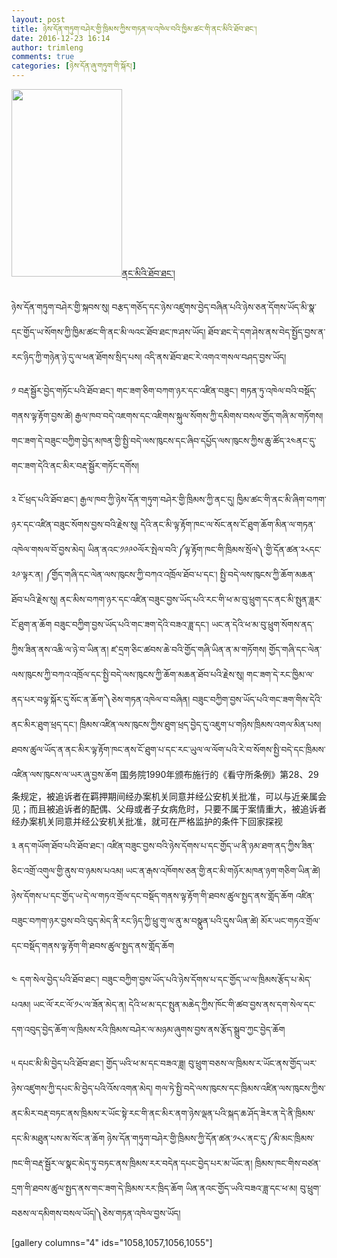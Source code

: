```yaml
---
layout: post
title: ཉེས་དོན་གཏུག་བཤེར་གྱི་ཁྲིམས་ཀྱིས་གཏན་ལ་འཁེལ་བའི་ཁྱིམ་ཚང་གི་ནང་མིའི་ཐོབ་ཐང་།
date: 2016-12-23 16:14
author: trimleng
comments: true
categories: [ཉེས་དོན་ཞུ་གཏུག་གི་སྐོར།]
---
```

<p style="text-align: left"><img class="size-medium wp-image-1058 alignright" src="http://trimleng.org/wp-content/uploads/2016/12/ནང་མི་བཙད་གཅོད་ཐོབ་ཐང་-1-177x300.jpg" alt="" width="177" height="300" /><a href="http://trimleng.cn/wp-content/uploads/2016/12/Relatives-Fact-Sheet-ནང་མི་བཙད་གཅོད་ཐོབ་ཐང་.pdf">ནང་མིའི་ཐོབ་ཐང་།</a></p>
<p style="text-align: left">ཉེས་དོན་གཏུག་བཤེར་གྱི་སྐབས་སུ། བརྩད་གཅོད་དང་ཉེས་འཛུགས་བྱེད་བཞིན་པའི་ཉེས་ཅན་དོགས་ཡོད་མི་སྣ་དང་གྱོད་ཡ་སོགས་ཀྱི་ཁྱིམ་ཚང་གི་ནང་མི་ལའང་ཐོབ་ཐང་ཁ་ཤས་ཡོད། ཐོབ་ཐང་དེ་དག་ཤེས་ནས་བེད་སྤྱོད་བྱས་ན་རང་ཉིད་ཀྱི་གཉེན་ཉེ་དུ་ལ་ཕན་ཐོགས་སྲིད་པས། འདི་ནས་ཐོབ་ཐང་རེ་འགའ་གསལ་བཤད་བྱས་ཡོད།</p>
<p style="text-align: left">༡ བརྡ་སྦྱོར་བྱེད་གཏོང་པའི་ཐོབ་ཐང་། <span style="font-weight: 400">གང་ཟག་ཅིག་བཀག་ཉར་དང་འཛིན་བཟུང་། གཏན་ཏུ་འཁེལ་བའི་བསྡོད་གནས་ལྟ་རྟོག་བྱས་ཚེ། རྒྱལ་ཁབ་བདེ་འཇགས་དང་འཇིགས་སྐུལ་སོགས་ཀྱི་དམིགས་བསལ་གྱོད་གཞི་མ་གཏོགས། གང་ཟག་དེ་བཟུང་བཀྱིག་བྱེད་མཁན་གྱི་སྤྱི་བདེ་ལས་ཁུངས་དང་ཞིབ་དཔྱོད་ལས་ཁུངས་ཀྱིས་ཆུ་ཚོད་༢༤ནང་དུ་གང་ཟག་དེའི་ནང་མིར་བརྡ་སྦྱོར་གཏོང་དགོས།  </span></p>
<p style="text-align: left"><!--more--></p>
<p style="text-align: left">༢ ངོ་ཕྲད་པའི་ཐོབ་ཐང་། <span style="font-weight: 400">རྒྱལ་ཁབ་ཀྱི་ཉེས་དོན་གཏུག་བཤེར་གྱི་ཁྲིམས་ཀྱི་ནང་དུ། ཁྱིམ་ཚང་གི་ནང་མི་ཞིག་བཀག་ཉར་དང་འཛིན་བཟུང་སོགས་བྱས་བའི་རྗེས་སུ། དེའི་ནང་མི་ལྟ་རྟོག་ཁང་ལ་སོང་ནས་ངོ་ཐུག་ཆོག་མིན་ལ་གཏན་འཁེལ་གསལ་བོ་བྱས་མེད། ཡིན་ནའང་༡༩༩༠ལོར་སྤེལ་བའི་༼ལྟ་རྟོག་ཁང་གི་ཁྲིམས་སྲོལ༽་གྱི་དོན་ཚན་༢༨དང་༢༩་ལྟར་ན། ༼གྱོད་གཞི་དང་ལེན་ལས་ཁུངས་ཀྱི་བཀའ་འཁྲོལ་ཐོབ་པ་དང་། སྤྱི་བདེ་ལས་ཁུངས་ཀྱི་ཆོག་མཆན་ཐོབ་པའི་རྗེས་སུ། ནང་མིས་བཀག་ཉར་དང་འཛིན་བཟུང་བྱས་ཡོད་པའི་རང་གི་ཕ་མ་བུ་ཕྲུག་དང་ནང་མི་སྤུན་ཟླར་ངོ་ཐུག་ན་ཆོག བཟུང་བཀྱིག་བྱས་ཡོད་པའི་གང་ཟག་དེའི་བཟའ་ཟླ་དང་། ཡང་ན་དེའི་ཕ་མ་བུ་ཕྲུག་སོགས་ནད་ཀྱིས་ཟིན་ནས་འཆི་ལ་ཉེ་བ་ཡིན་ན། ཛ་དྲག་ཅིང་ཚབས་ཆེ་བའི་གྱོད་གཞི་ཡིན་ན་མ་གཏོགས། གྱོད་གཞི་དང་ལེན་ལས་ཁུངས་ཀྱི་བཀའ་འཁྲོལ་དང་སྤྱི་བདེ་ལས་ཁུངས་ཀྱི་ཆོག་མཆན་ཐོབ་པའི་རྗེས་སུ། གང་ཟག་དེ་རང་ཁྱིམ་ལ་ནད་པར་བལྟ་སྐོར་དུ་སོང་ན་ཆོག་༽ཅེས་གཏན་འཁེལ་བ་བཞིན། བཟུང་བཀྱིག་བྱས་ཡོད་པའི་གང་ཟག་གིས་དེའི་ནང་མིར་ཐུག་ཕྲད་དང་། ཁྲིམས་འཛིན་ལས་ཁུངས་ཀྱིས་ཐུག་ཕྲད་བྱེད་དུ་འཇུག་པ་གཉིས་ཁྲིམས་འགལ་མིན་པས། ཐབས་ཚུལ་ཡོད་ན་ནང་མིར་ལྟ་རྟོག་ཁང་ནས་ངོ་ཐུག་པ་དང་རང་ཡུལ་ལ་ལོག་པའི་རེ་བ་སོགས་སྤྱི་བདེ་དང་ཁྲིམས་འཛིན་ལས་ཁུངས་ལ་ཡར་ཞུ་བྱས་ཆོག </span><span style="font-weight: 400">国务院1990年颁布施行的《</span><span style="font-weight: 400">看守所条例</span><span style="font-weight: 400">》第</span><span style="font-weight: 400">28</span><span style="font-weight: 400">、</span><span style="font-weight: 400">29</span><span style="font-weight: 400">条规定，被追诉者在羁押期间经办案机关同意并经公安机关批准，可以与近亲属会见；而且被追诉者的配偶、父母或者子女病危时，只要不属于案情重大，被追诉者经办案机关同意并经公安机关批准，就可在严格监护的条件下回家探视</span></p>
<p style="text-align: left">༣ ནད་གཡོག་ཐོབ་པའི་ཐོབ་ཐང་། <span style="font-weight: 400">འཛིན་བཟུང་བྱས་བའི་ཉེས་དོགས་པ་དང་གྱོད་ཡ་ནི་ཉམ་ཐག་ནད་ཀྱིས་ཟིན་ཅིང་འགྲོ་འགུལ་གྱི་ནུས་བ་ཉམས་པའམ། ཡང་ན་རྒས་འཁོགས་ཅན་གྱི་ནང་མི་གཉོར་མཁན་ཉག་གཅིག་ཡིན་ཚེ། ཉེས་དོགས་པ་དང་གྱོད་ཡ་དེ་ལ་གཏའ་གྲོལ་དང་བསྡོད་གནས་ལྟ་རྟོག་གི་ཐབས་ཚུལ་སྤྱད་ནས་གློད་ཆོག </span><span style="font-weight: 400">འཛིན་བཟུང་བཀག་ཉར་བྱས་བའི་བུད་མེད་ནི་རང་ཉིད་ཀྱི་ཕྲུ་གུ་ལ་ནུ་མ་བསྣུན་པའི་དུས་ཡིན་ཚེ། མོར་ཡང་གཏའ་གྲོལ་དང་བསྡོད་གནས་ལྟ་རྟོག་གི་ཐབས་ཚུལ་སྤྱད་ནས་གློད་ཆོག</span></p>
<p style="text-align: left">༤ དག་སེལ་བྱེད་པའི་ཐོབ་ཐང་། <span style="font-weight: 400">བཟུང་བཀྱིག་བྱས་ཡོད་པའི་ཉེས་དོགས་པ་དང་གྱོད་ཡ་ལ་ཁྲིམས་རྩོད་པ་མེད་པའམ། ཡང་ལོ་རང་ལོ་༡༨་ལ་ཟོན་མེད་ན། དེའི་ཕ་མ་དང་སྤུན་མཆེད་ཀྱིས་ཁོང་གི་ཚབ་བྱས་ནས་དག་སེལ་དང་དག་འབུད་བྱེད་ཆོག་ལ་ཁྲིམས་རའི་ཁྲིམས་བཤེར་ལ་མཉམ་ཞུགས་བྱས་ནས་རྩོད་སྒྲུབ་ཀྱང་བྱེད་ཆོག </span></p>
<p style="text-align: left">༥ དཔང་མི་མི་བྱེད་པའི་ཐོབ་ཐང་། <span style="font-weight: 400">གྱོད་ཡའི་ཕ་མ་དང་བཟའ་ཟླ། བུ་ཕྲུག་བཅས་ལ་ཁྲིམས་ར་ཡོང་ནས་གྱོད་ཡར་ཉེས་འཛུགས་ཀྱི་དཔང་མི་བྱེད་པའི་འོས་འགན་མེད། གལ་ཏེ་སྤྱི་བདེ་ལས་ཁུངས་དང་ཁྲིམས་འཛིན་ལས་ཁུངས་ཀྱིས་ནང་མིར་བརྡ་བཏང་ནས་ཁྲིམས་ར་ཡོང་སྟེ་རང་གི་ནང་མིར་ནག་ཉེས་ལྡན་པའི་སྐད་ཆ་ཤོད་ཟེར་ན་དེ་ནི་ཁྲིམས་དང་མི་མཐུན་པས་མ་སོང་ན་ཆོག ཉེས་དོན་གཏུག་བཤེར་གྱི་ཁྲིམས་ཀྱི་དོན་ཚན་༡༨༨་ནང་དུ་༼མི་མང་ཁྲིམས་ཁང་གི་བརྡ་སྦྱོར་ལ་སྣང་མེད་ཏུ་བཏང་ནས་ཁྲིམས་རར་བདེན་དཔང་བྱེད་པར་མ་ཡོང་ན། ཁྲིམས་ཁང་གིས་བཙན་དྲག་གི་ཐབས་ཚུལ་སྤྱད་ནས་གང་ཟག་དེ་ཁྲིམས་རར་ཁྲིད་ཆོག ཡིན་ནའང་གྱོད་ཡའི་བཟའ་ཟླ་དང་ཕ་མ། བུ་ཕྲུག་བཅས་ལ་དམིགས་བསལ་ཡོད།༽ཅེས་གཏན་འཁེལ་བྱས་ཡོད།</span></p>
[gallery columns="4" ids="1058,1057,1056,1055"]

&nbsp;
